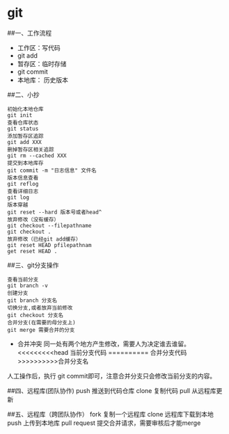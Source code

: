 # git
##一、工作流程
- 工作区：写代码
- git add
- 暂存区：临时存储
- git commit
- 本地库： 历史版本

##二、小抄
```
初始化本地仓库
git init 
查看仓库状态
git status 
添加暂存区追踪
git add XXX
删掉暂存区相关追踪
git rm --cached XXX 
提交到本地库存
git commit -m "日志信息" 文件名
版本信息查看
git reflog 
查看详细日志
git log 
版本穿越
git reset --hard 版本号或者head^ 
放弃修改（没有缓存）
git checkout --filepathname
git checkout .
放弃修改（已经git add缓存）
git reset HEAD pfilepathnam
get reset HEAD .
```

##三、git分支操作
```
查看当前分支
git branch -v
创建分支
git branch 分支名
切换分支,或者放弃当前修改
git checkout 分支名
合并分支(在需要的母分支上)
git merge 需要合并的分支

```
- 合并冲突
同一处有两个地方产生修改，需要人为决定谁去谁留。
<<<<<<<<<head
当前分支代码
==========
合并分支代码
&gt;&gt;&gt;&gt;&gt;&gt;&gt;&gt;&gt;&gt;合并分支名

人工操作后，执行 git commit即可，注意合并分支只会修改当前分支的内容。

##四、远程库(团队协作)
push 推送到代码仓库
clone 复制代码
pull 从远程库更新

##五、远程库（跨团队协作）
fork 复制一个远程库
clone 远程库下载到本地
push 上传到本地库
pull request 提交合并请求，需要审核后才能merge


